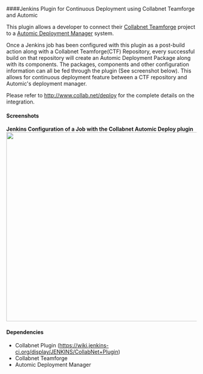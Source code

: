 ####Jenkins Plugin for Continuous Deployment using Collabnet Teamforge and Automic


This plugin allows a developer to connect their [Collabnet Teamforge](http://www.collab.net/products/teamforge) project to a [Automic Deployment Manager](http://automic.com/solutions/lets-automate/application-release-automation/) system. 

Once a Jenkins job has been configured with this plugin as a post-build action along with a Collabnet Teamforge(CTF) Repository, every successful build  on that repository will create an Automic Deployment Package along with its components. The packages, components and other configuration information can all be fed through the plugin (See screenshot below). This allows for continuous deployment feature between a CTF repository and Automic's deployment manager. 

Please refer to http://www.collab.net/deploy for the complete details on the integration.

#### Screenshots
<div>
<b>Jenkins Configuration of a Job with the Collabnet Automic Deploy plugin</b>
<img src="http://rajasaur.github.io/rb-extension-pack/screenshots/automic_jenkins_configure.png" width=800 height=500" /> 
</div>


#### Dependencies
* Collabnet Plugin (https://wiki.jenkins-ci.org/display/JENKINS/CollabNet+Plugin)
* Collabnet Teamforge 
* Automic Deployment Manager 
